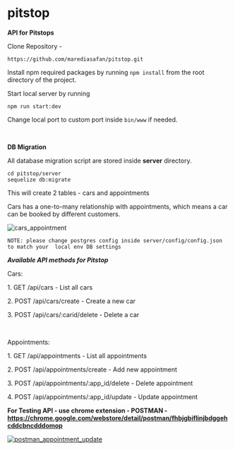 # pitstop
**API for Pitstops**

Clone Repository - 

`https://github.com/marediasafan/pitstop.git`

Install npm required packages by running `npm install` from the root directory of the project.


Start local server by running 

`npm run start:dev` 

Change local port to custom port inside `bin/www` if needed.

<br/>

**DB Migration**

All database migration script are stored inside **server** directory.

``cd pitstop/server`` <br/>
``sequelize db:migrate``

This will create 2 tables - cars and appointments

Cars has a one-to-many relationship with appointments, which means a car can be booked by different customers.

<img src="https://preview.ibb.co/jXhoin/cars_appointment.png" alt="cars_appointment" border="0">

`NOTE: please change postgres config inside server/config/config.json to match your 
local env DB settings`


**_Available API methods for Pitstop_**

<p>Cars:</p>
<p>1. GET /api/cars  -  List all cars</p>
<p>2. POST /api/cars/create  -  Create a new car</p>
<p>3. POST /api/cars/:carid/delete  -  Delete a car</p>

<br/>
<p>Appointments:</p>
<p>1. GET /api/appointments  -  List all appointments</p>
<p>2. POST /api/appointments/create  -  Add new appointment</p>
<p>3. POST /api/appointments/:app_id/delete  -  Delete appointment</p>
<p>4. POST /api/appointments/:app_id/update  -  Update appointment</p>


**For Testing API - use chrome extension - POSTMAN - https://chrome.google.com/webstore/detail/postman/fhbjgbiflinjbdggehcddcbncdddomop**

<a href="https://ibb.co/jTub3n"><img src="https://preview.ibb.co/m8C79S/postman_appointment_update.png" alt="postman_appointment_update" border="0"></a>
